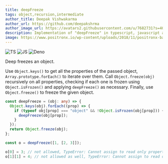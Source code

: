 ```yaml
---
title: deepFreeze
tags: object,recursion,intermediate
author_title: Deepak Vishwakarma
author_url: https://github.com/deepakshrma
author_image_url: https://avatars2.githubusercontent.com/u/7682731?s=400
description: Implementation of "deepFreeze" in typescript, javascript and deno.
image: https://www.positronx.io/wp-content/uploads/2018/11/positronx-banner-1152-1.jpg
---
```


![TS](https://img.shields.io/badge/supports-typescript-blue.svg?style=flat-square)
![JS](https://img.shields.io/badge/supports-javascript-yellow.svg?style=flat-square)
![Deno](https://img.shields.io/badge/supports-deno-green.svg?style=flat-square)

Deep freezes an object.

Use `Object.keys()` to get all the properties of the passed object, `Array.prototype.forEach()` to iterate over them.
Call `Object.freeze(obj)` recursively on all properties, checking if each one is frozen using `Object.isFrozen()` and applying `deepFreeze()` as necessary.
Finally, use `Object.freeze()` to freeze the given object.

```ts title="typescript"
const deepFreeze = (obj: any) => {
  Object.keys(obj).forEach((prop) => {
    if (typeof obj[prop] === "object" && !Object.isFrozen(obj[prop])) {
      deepFreeze(obj[prop]);
    }
  });
  return Object.freeze(obj);
};
```

```ts title="typescript"
const o = deepFreeze([1, [2, 3]]);

o[0] = 3; // not allowed, TypeError: Cannot assign to read only property '0' of object '[object Array]'
o[1][1] = 4; // not allowed as well, TypeError: Cannot assign to read only property '1' of object '[object Array]'
```
